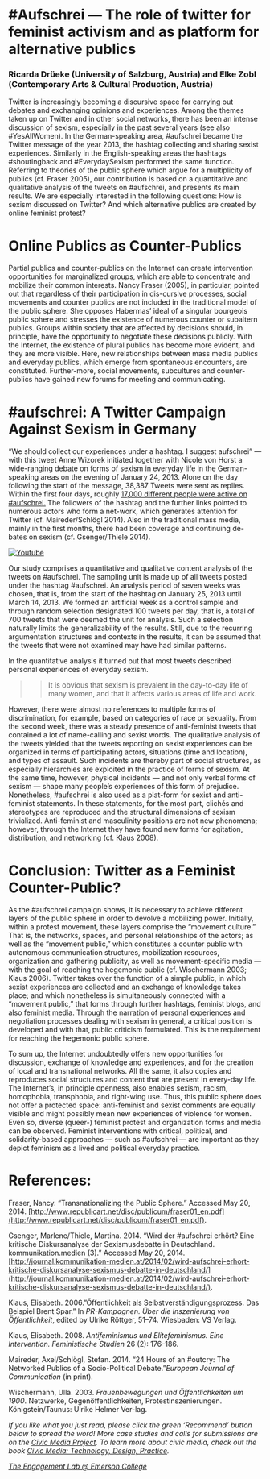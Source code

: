# #Aufschrei — The role of twitter for feminist activism and as platform for alternative publics

### Ricarda Drüeke (University of Salzburg, Austria) and Elke Zobl (Contemporary Arts & Cultural Production, Austria)

Twitter is increasingly becoming a discursive space for carrying out debates and exchanging opinions and experiences. Among the themes taken up on Twitter and in other social networks, there has been an intense discussion of sexism, especially in the past several years (see also #YesAllWomen). In the German-speaking area, #aufschrei became the Twitter message of the year 2013, the hashtag collecting and sharing sexist experiences. Similarly in the English-speaking areas the hashtags #shoutingback and #EverydaySexism performed the same function. Referring to theories of the public sphere which argue for a multiplicity of publics (cf. Fraser 2005), our contribution is based on a quantitative and qualitative analysis of the tweets on #aufschrei, and presents its main results. We are especially interested in the following questions: How is sexism discussed on Twitter? And which alternative publics are created by online feminist protest?

# Online Publics as Counter-Publics

Partial publics and counter-publics on the Internet can create intervention opportunities for marginalized groups, which are able to concentrate and mobilize their common interests. Nancy Fraser (2005), in particular, pointed out that regardless of their participation in dis-cursive processes, social movements and counter publics are not included in the traditional model of the public sphere. She opposes Habermas’ ideal of a singular bourgeois public sphere and stresses the existence of numerous counter or subaltern publics. Groups within society that are affected by decisions should, in principle, have the opportunity to negotiate these decisions publicly. With the Internet, the existence of plural publics has become more evident, and they are more visible. Here, new relationships between mass media publics and everyday publics, which emerge from spontaneous encounters, are constituted. Further-more, social movements, subcultures and counter-publics have gained new forums for meeting and communicating.

# #aufschrei: A Twitter Campaign Against Sexism in Germany

“We should collect our experiences under a hashtag. I suggest aufschrei” — with this tweet Anne Wizorek initiated together with Nicole von Horst a wide-ranging debate on forms of sexism in everyday life in the German-speaking areas on the evening of January 24, 2013. Alone on the day following the start of the message, 38,387 Tweets were sent as replies. Within the first four days, roughly [17,000 different people were active on #aufschrei.](http://www.soviet.tv/blog/2013/01/der-aufschrei-daten-dump/) The followers of the hashtag and the further links pointed to numerous actors who form a net-work, which generates attention for Twitter (cf. Maireder/Schlögl 2014). Also in the traditional mass media, mainly in the first months, there had been coverage and continuing de-bates on sexism (cf. Gsenger/Thiele 2014).

[![Youtube](https://img.youtube.com/vi/B3c4UMnX7ig/hqdefault.jpg)](https://www.youtube.com/watch?v=B3c4UMnX7ig)

Our study comprises a quantitative and qualitative content analysis of the tweets on #aufschrei. The sampling unit is made up of all tweets posted under the hashtag #aufschrei. An analysis period of seven weeks was chosen, that is, from the start of the hashtag on January 25, 2013 until March 14, 2013. We formed an artificial week as a control sample and through random selection designated 100 tweets per day, that is, a total of 700 tweets that were deemed the unit for analysis. Such a selection naturally limits the generalizability of the results. Still, due to the recurring argumentation structures and contexts in the results, it can be assumed that the tweets that were not examined may have had similar patterns.

In the quantitative analysis it turned out that most tweets described personal experiences of everyday sexism.

> > It is obvious that sexism is prevalent in the day-to-day life of many women, and that it affects various areas of life and work.

However, there were almost no references to multiple forms of discrimination, for example, based on categories of race or sexuality. From the second week, there was a steady presence of anti-feminist tweets that contained a lot of name-calling and sexist words. The qualitative analysis of the tweets yielded that the tweets reporting on sexist experiences can be organized in terms of participating actors, situations (time and location), and types of assault. Such incidents are thereby part of social structures, as especially hierarchies are exploited in the practice of forms of sexism. At the same time, however, physical incidents — and not only verbal forms of sexism — shape many people’s experiences of this form of prejudice. Nonetheless, #aufschrei is also used as a plat-form for sexist and anti-feminist statements. In these statements, for the most part, clichés and stereotypes are reproduced and the structural dimensions of sexism trivialized. Anti-feminist and masculinity positions are not new phenomena; however, through the Internet they have found new forms for agitation, distribution, and networking (cf. Klaus 2008).

# Conclusion: Twitter as a Feminist Counter-Public?

As the #aufschrei campaign shows, it is necessary to achieve different layers of the public sphere in order to devolve a mobilizing power. Initially, within a protest movement, these layers comprise the “movement culture.” That is, the networks, spaces, and personal relationships of the actors; as well as the “movement public,” which constitutes a counter public with autonomous communication structures, mobilization resources, organization and gathering publicity, as well as movement-specific media — with the goal of reaching the hegemonic public (cf. Wischermann 2003; Klaus 2006). Twitter takes over the function of a simple public, in which sexist experiences are collected and an exchange of knowledge takes place; and which nonetheless is simultaneously connected with a “movement public,” that forms through further hashtags, feminist blogs, and also feminist media. Through the narration of personal experiences and negotiation processes dealing with sexism in general, a critical position is developed and with that, public criticism formulated. This is the requirement for reaching the hegemonic public sphere.

To sum up, the Internet undoubtedly offers new opportunities for discussion, exchange of knowledge and experiences, and for the creation of local and transnational networks. All the same, it also copies and reproduces social structures and content that are present in every-day life. The Internet’s, in principle openness, also enables sexism, racism, homophobia, transphobia, and right-wing use. Thus, this public sphere does not offer a protected space: anti-feminist and sexist comments are equally visible and might possibly mean new experiences of violence for women. Even so, diverse (queer-) feminist protest and organization forms and media can be observed. Feminist interventions with critical, political, and solidarity-based approaches — such as #aufschrei — are important as they depict feminism as a lived and political everyday practice.

# References:

Fraser, Nancy. “Transnationalizing the Public Sphere.” Accessed May 20, 2014. [http://www.republicart.net/disc/publicum/fraser01_en.pdf](http://www.republicart.net/disc/publicum/fraser01_en.pdf).

Gsenger, Marlene/Thiele, Martina. 2014. “Wird der #aufschrei erhört? Eine kritische Diskursanalyse der Sexismusdebatte in Deutschland. kommunikation.medien (3).” Accessed May 20, 2014. [http://journal.kommunikation-medien.at/2014/02/wird-aufschrei-erhort-kritische-diskursanalyse-sexismus-debatte-in-deutschland/](http://journal.kommunikation-medien.at/2014/02/wird-aufschrei-erhort-kritische-diskursanalyse-sexismus-debatte-in-deutschland/).

Klaus, Elisabeth. 2006.”Öffentlichkeit als Selbstverständigungsprozess. Das Beispiel Brent Spar.” In _PR-Kampagnen. Über die Inszenierung von Öffentlichkeit_, edited by Ulrike Röttger, 51–74. Wiesbaden: VS Verlag.

Klaus, Elisabeth. 2008. _Antifeminismus und Elitefeminismus. Eine Intervention. Feministische Studien_ 26 (2): 176–186.

Maireder, Axel/Schlögl, Stefan. 2014. “24 Hours of an #outcry: The Networked Publics of a Socio-Political Debate.”_European Journal of Communication_ (in print).

Wischermann, Ulla. 2003. _Frauenbewegungen und Öffentlichkeiten um 1900_. Netzwerke, Gegenöffentlichkeiten, Protestinszenierungen. Königstein/Taunus: Ulrike Helmer Ver-lag.

_If you like what you just read, please click the green ‘Recommend’ button below to spread the word! More case studies and calls for submissions are on the [Civic Media Project](http://www.civicmediaproject.com). To learn more about civic media, check out the book [Civic Media: Technology, Design, Practice](https://mitpress.mit.edu/books/civic-media)._

[_The Engagement Lab @ Emerson College_](http://elab.emerson.edu)
